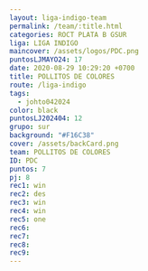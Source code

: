```yaml
---
layout: liga-indigo-team
permalink: /team/:title.html
categories: ROCT PLATA B GSUR
liga: LIGA INDIGO
maincover: /assets/logos/PDC.png
puntosLJMAYO24: 17
date: 2020-08-29 10:29:20 +0700
title: POLLITOS DE COLORES
route: /liga-indigo
tags:
  - johto042024
color: black
puntosLJ202404: 12
grupo: sur
background: "#F16C38"
cover: /assets/backCard.png
team: POLLITOS DE COLORES
ID: PDC
puntos: 7
pj: 8
rec1: win
rec2: des
rec3: win
rec4: win
rec5: one
rec6: 
rec7: 
rec8: 
rec9:
---
```

